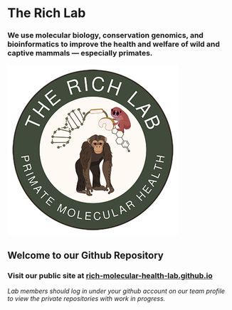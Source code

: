 # The Rich Lab

### We use molecular biology, conservation genomics, and bioinformatics to improve the health and welfare of wild and captive mammals — especially primates.

![](../images/logo_richlab_small.png)

## Welcome to our Github Repository

### Visit our public site at [rich-molecular-health-lab.github.io](https://rich-molecular-health-lab.github.io)

*Lab members should log in under your github account on our team profile to view the private repositories with work in progress.*